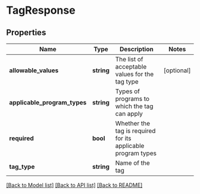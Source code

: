 # TagResponse

## Properties

Name | Type | Description | Notes
------------ | ------------- | ------------- | -------------
**allowable_values** | **string** | The list of acceptable values for the tag type | [optional]
**applicable_program_types** | **string** | Types of programs to which the tag can apply |
**required** | **bool** | Whether the tag is required for its applicable program types |
**tag_type** | **string** | Name of the tag |

[[Back to Model list]](../../README.md#models) [[Back to API list]](../../README.md#endpoints) [[Back to README]](../../README.md)
